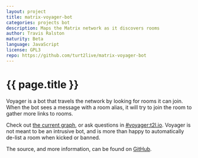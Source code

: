 ```yaml
---
layout: project
title: matrix-voyager-bot
categories: projects bot
description: Maps the Matrix network as it discovers rooms
author: Travis Ralston
maturity: Beta
language: JavaScript
license: GPL3
repo: https://github.com/turt2live/matrix-voyager-bot
---
```


# {{ page.title }}
Voyager is a bot that travels the network by looking for rooms it can join. When the bot sees a message with a room alias, it will try to join the room to gather more links to rooms.

Check out [the current graph](https://voyager.t2bot.io), or ask questions in [#voyager:t2l.io](https://matrix.to/#/#voyager:t2l.io). Voyager is not meant to be an intrusive bot, and is more than happy to automatically de-list a room when kicked or banned.

The source, and more information, can be found on [GitHub](https://github.com/turt2live/matrix-voyager-bot).
